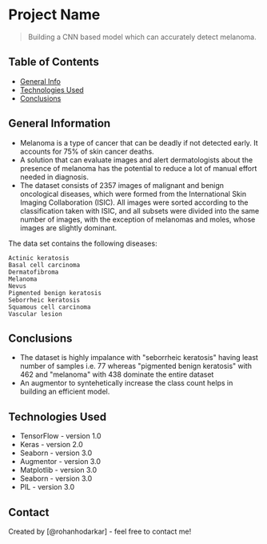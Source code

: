 # Project Name
> Building a CNN based model which can accurately detect melanoma. 


## Table of Contents
* [General Info](#general-information)
* [Technologies Used](#technologies-used)
* [Conclusions](#conclusions)

<!-- You can include any other section that is pertinent to your problem -->

## General Information
- Melanoma is a type of cancer that can be deadly if not detected early. It accounts for 75% of skin cancer deaths. 
- A solution that can evaluate images and alert dermatologists about the presence of melanoma has the potential to reduce a lot of manual effort needed in diagnosis.
- The dataset consists of 2357 images of malignant and benign oncological diseases, which were formed from the International Skin Imaging Collaboration (ISIC). All images were sorted according to the classification taken with ISIC, and all subsets were divided into the same number of images, with the exception of melanomas and moles, whose images are slightly dominant.

The data set contains the following diseases:

    Actinic keratosis
    Basal cell carcinoma
    Dermatofibroma
    Melanoma
    Nevus
    Pigmented benign keratosis
    Seborrheic keratosis
    Squamous cell carcinoma
    Vascular lesion

<!-- You don't have to answer all the questions - just the ones relevant to your project. -->

## Conclusions
- The dataset is highly impalance with "seborrheic keratosis" having least number of samples i.e. 77  whereas "pigmented benign keratosis" with 462 and "melanoma" with 438 dominate the entire dataset
- An augmentor to syntehetically increase the class count helps in building an efficient model.

<!-- You don't have to answer all the questions - just the ones relevant to your project. -->


## Technologies Used
- TensorFlow - version 1.0
- Keras - version 2.0
- Seaborn - version 3.0
- Augmentor - version 3.0
- Matplotlib - version 3.0
- Seaborn - version 3.0
- PIL - version 3.0

<!-- As the libraries versions keep on changing, it is recommended to mention the version of library used in this project -->


## Contact
Created by [@rohanhodarkar] - feel free to contact me!


<!-- Optional -->
<!-- ## License -->
<!-- This project is open source and available under the [... License](). -->

<!-- You don't have to include all sections - just the one's relevant to your project -->